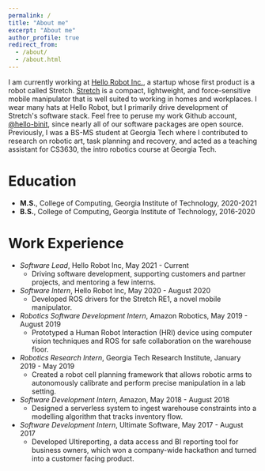 ```yaml
---
permalink: /
title: "About me"
excerpt: "About me"
author_profile: true
redirect_from: 
  - /about/
  - /about.html
---
```


I am currently working at [Hello Robot Inc.](https://hello-robot.com/), a startup whose first product is a robot called Stretch. [Stretch](https://robots.ieee.org/robots/stretch/) is a compact, lightweight, and force-sensitive mobile manipulator that is well suited to working in homes and workplaces. I wear many hats at Hello Robot, but I primarily drive development of Stretch's software stack. Feel free to peruse my work Github account, [@hello-binit](https://github.com/hello-binit), since nearly all of our software packages are open source. Previously, I was a BS-MS student at Georgia Tech where I contributed to research on robotic art, task planning and recovery, and acted as a teaching assistant for CS3630, the intro robotics course at Georgia Tech.

Education
=========

- **M.S.**, College of Computing, Georgia Institute of Technology, 2020-2021
- **B.S.**, College of Computing, Georgia Institute of Technology, 2016-2020

Work Experience
===============

- *Software Lead*, Hello Robot Inc, May 2021 - Current
  * Driving software development, supporting customers and partner projects, and mentoring a few interns.  
- *Software Intern*, Hello Robot Inc, May 2020 - August 2020
  * Developed ROS drivers for the Stretch RE1, a novel mobile manipulator.
- *Robotics Software Development Intern*, Amazon Robotics, May 2019 - August 2019
  * Prototyped a Human Robot Interaction (HRI) device using computer vision techniques and ROS for safe collaboration on the warehouse floor.
- *Robotics Research Intern*, Georgia Tech Research Institute, January 2019 - May 2019
  * Created a robot cell planning framework that allows robotic arms to autonomously calibrate and perform precise manipulation in a lab setting.
- *Software Development Intern*, Amazon, May 2018 - August 2018
  * Designed a serverless system to ingest warehouse constraints into a modelling algorithm that tracks inventory flow.
- *Software Development Intern*, Ultimate Software, May 2017 - August 2017   
  * Developed Ultireporting, a data access and BI reporting tool for business owners, which won a company-wide hackathon and turned into a customer facing product.

